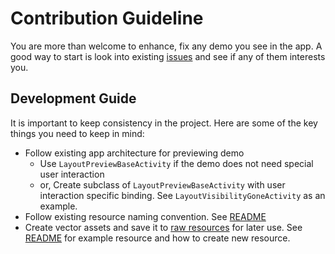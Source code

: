Contribution Guideline
=====================

You are more than welcome to enhance, fix any demo you see in the app. A good way to start is look into existing [issues](https://github.com/amardeshbd/android-constraint-layout-cheatsheet/issues) and see 
if any of them interests you.

Development Guide
----------------------
It is important to keep consistency in the project. Here are some of the key things you need to keep in mind:

* Follow existing app architecture for previewing demo
    * Use `LayoutPreviewBaseActivity` if the demo does not need special user interaction
    * or, Create subclass of `LayoutPreviewBaseActivity` with user interaction specific binding. See `LayoutVisibilityGoneActivity` as an example.
* Follow existing resource naming convention. See [README](https://github.com/amardeshbd/android-constraint-layout-cheatsheet/blob/master/app/src/main/res/layout/.README.md)
* Create vector assets and save it to [raw resources](https://github.com/amardeshbd/android-constraint-layout-cheatsheet/tree/master/resources/vector) for later use. See [README](https://github.com/amardeshbd/android-constraint-layout-cheatsheet/blob/master/resources/vector/README.md) for example resource and how to create new resource.
